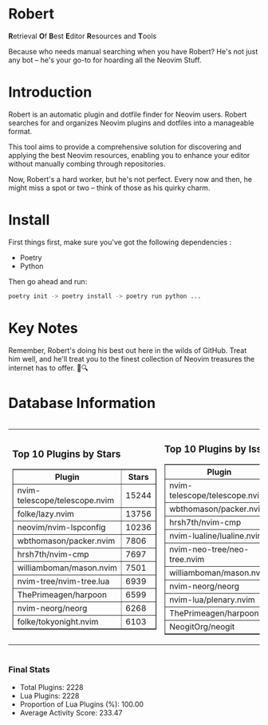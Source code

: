 # Robert

**R**etrieval
**O**f
**B**est
**E**ditor
**R**esources and
**T**ools

Because who needs manual searching when you have Robert?
He's not just any bot – he's your go-to for hoarding all the Neovim Stuff.

# Introduction
Robert is an automatic plugin and dotfile finder for Neovim users. Robert searches for and organizes Neovim plugins and dotfiles into a manageable format.

This tool aims to provide a comprehensive solution for discovering and applying the best Neovim resources, enabling you to enhance your editor without manually combing through repositories.

Now, Robert's a hard worker, but he's not perfect. Every now and then, he might miss a spot or two – think of those as his quirky charm. 

# Install
 First things first, make sure you've got the following dependencies :
  - Poetry 
  - Python 

Then go ahead and run:

```bash
poetry init -> poetry install -> poetry run python ...
```
# Key Notes

Remember, Robert's doing his best out here in the wilds of GitHub. Treat him well, and he'll treat you to the finest collection of Neovim treasures the internet has to offer. 🎩🔍


# Database Information

<div style='display:flex;flex-direction:row;justify-content:space-between;'><table><tr><td><h3>Top 10 Plugins by Stars</h3><table border="1"><tr><th>Plugin</th><th>Stars</th></tr><tr><td>nvim-telescope/telescope.nvim</td><td>15244</td></tr><tr><td>folke/lazy.nvim</td><td>13756</td></tr><tr><td>neovim/nvim-lspconfig</td><td>10236</td></tr><tr><td>wbthomason/packer.nvim</td><td>7806</td></tr><tr><td>hrsh7th/nvim-cmp</td><td>7697</td></tr><tr><td>williamboman/mason.nvim</td><td>7501</td></tr><tr><td>nvim-tree/nvim-tree.lua</td><td>6939</td></tr><tr><td>ThePrimeagen/harpoon</td><td>6599</td></tr><tr><td>nvim-neorg/neorg</td><td>6268</td></tr><tr><td>folke/tokyonight.nvim</td><td>6103</td></tr></table></td><td><h3>Top 10 Plugins by Issues</h3><table border="1"><tr><th>Plugin</th><th>Issues</th></tr><tr><td>nvim-telescope/telescope.nvim</td><td>353</td></tr><tr><td>wbthomason/packer.nvim</td><td>306</td></tr><tr><td>hrsh7th/nvim-cmp</td><td>267</td></tr><tr><td>nvim-lualine/lualine.nvim</td><td>220</td></tr><tr><td>nvim-neo-tree/neo-tree.nvim</td><td>213</td></tr><tr><td>williamboman/mason.nvim</td><td>180</td></tr><tr><td>nvim-neorg/neorg</td><td>161</td></tr><tr><td>nvim-lua/plenary.nvim</td><td>140</td></tr><tr><td>ThePrimeagen/harpoon</td><td>115</td></tr><tr><td>NeogitOrg/neogit</td><td>109</td></tr></table></td><td><h3>Top 10 Plugins by Forks</h3><table border="1"><tr><th>Plugin</th><th>Forks</th></tr><tr><td>neovim/nvim-lspconfig</td><td>2038</td></tr><tr><td>nvim-telescope/telescope.nvim</td><td>815</td></tr><tr><td>nvim-tree/nvim-tree.lua</td><td>603</td></tr><tr><td>nvim-lualine/lualine.nvim</td><td>460</td></tr><tr><td>folke/tokyonight.nvim</td><td>402</td></tr><tr><td>hrsh7th/nvim-cmp</td><td>381</td></tr><tr><td>ThePrimeagen/harpoon</td><td>361</td></tr><tr><td>folke/lazy.nvim</td><td>328</td></tr><tr><td>jackMort/ChatGPT.nvim</td><td>312</td></tr><tr><td>nvimdev/lspsaga.nvim</td><td>287</td></tr></table></td></tr></table></div>

### Final Stats
- Total Plugins: 2228
- Lua Plugins: 2228
- Proportion of Lua Plugins (%): 100.00
- Average Activity Score: 233.47
